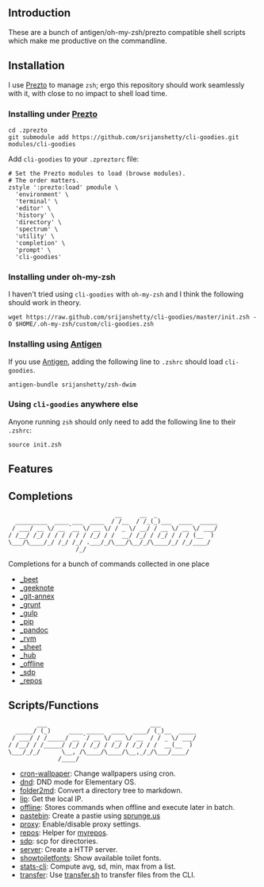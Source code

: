 Introduction
------------

These are a bunch of antigen/oh-my-zsh/prezto compatible shell scripts which make me productive on the commandline.

Installation
------------

I use [Prezto](https://github.com/sorin-inoescu/prezto) to manage `zsh`; ergo this repository should work seamlessly with it, with close to no impact to shell load time.

### Installing under [Prezto](https://github.com/sorin-ionescu/prezto)

    cd .zprezto
    git submodule add https://github.com/srijanshetty/cli-goodies.git modules/cli-goodies

Add `cli-goodies` to your `.zpreztorc` file:

    # Set the Prezto modules to load (browse modules).
    # The order matters.
    zstyle ':prezto:load' pmodule \
      'environment' \
      'terminal' \
      'editor' \
      'history' \
      'directory' \
      'spectrum' \
      'utility' \
      'completion' \
      'prompt' \
      'cli-goodies'

### Installing under oh-my-zsh

I haven't tried using `cli-goodies` with `oh-my-zsh` and I think the following should work in theory.

    wget https://raw.github.com/srijanshetty/cli-goodies/master/init.zsh -O $HOME/.oh-my-zsh/custom/cli-goodies.zsh

### Installing using [Antigen](https://github.com/zsh-users/antigen)

If you use [Antigen](https://github.com/zsh-users/antigen), adding the following line to `.zshrc` should load `cli-goodies`.

    antigen-bundle srijanshetty/zsh-dwim

### Using `cli-goodies` anywhere else

Anyone running `zsh` should only need to add the following line to their `.zshrc`:

    source init.zsh

Features
---------

## Completions

```
                              __     __  _
  _________  ____ ___  ____  / /__  / /_(_)___  ____  _____
 / ___/ __ \/ __ `__ \/ __ \/ / _ \/ __/ / __ \/ __ \/ ___/
/ /__/ /_/ / / / / / / /_/ / /  __/ /_/ / /_/ / / / (__  )
\___/\____/_/ /_/ /_/ .___/_/\___/\__/_/\____/_/ /_/____/
                   /_/
```

Completions for a bunch of commands collected in one place

- [_beet](https://github.com/sampsyo/beets/blob/master/extra/_beet)
- [_geeknote](https://github.com/s7anley/zsh-geeknote/master/_geeknote)
- [_git-annex](https://github.com/Schnouki/git-annex-zsh-completion/master/_git-annex)
- [_grunt](https://github.com/gruntjs/grunt-cli/master/completion/zsh)
- [_gulp](https://github.com/srijanshetty/gulp-autocompletion-zsh/master/_gulp)
- [_pip](https://github.com/srijanshetty/zsh-pip-completion/master/_pip)
- [_pandoc](https://github.com/srijanshetty/zsh-pandoc-completion/master/_pandoc)
- [_rvm](https://github.com/rvm/rvm/master/scripts/extras/completion.zsh/_rvm)
- [_sheet](https://github.com/oscardelben/sheet/master/contrib/completion/sheet.zsh)
- [_hub](https://github.com/github/hub/blob/master/etc/hub.zsh_completion)
- [_offline](https://github.com/srijanshetty/offline/blob/master/_offline)
- [_sdp](https://raw.githubusercontent.com/srijanshetty/sdp/master/_sdp)
- [_repos](functions/_repos)

## Scripts/Functions

```
        ___                             ___
  _____/ (_)     ____ _____  ____  ____/ (_)__  _____
 / ___/ / /_____/ __ `/ __ \/ __ \/ __  / / _ \/ ___/
/ /__/ / /_____/ /_/ / /_/ / /_/ / /_/ / /  __(__  )
\___/_/_/      \__, /\____/\____/\__,_/_/\___/____/
              /____/
```

- [cron-wallpaper](https://github.com/srijanshetty/cron-wallpaper): Change wallpapers using cron.
- [dnd](https://github.com/srijanshetty/dnd): DND mode for Elementary OS.
- [folder2md](https://github.com/srijanshetty/folder2md): Convert a directory tree to markdown.
- [lip](functions/lip): Get the local IP.
- [offline](https://github.com/srijanshetty/offline): Stores commands when offline and execute later in batch.
- [pastebin](functions/pastebin): Create a pastie using [sprunge.us](http://sprunge.us)
- [proxy](functions/proxy): Enable/disable proxy settings.
- [repos](functions/repos): Helper for [myrepos](myrepos.branchable.com).
- [sdp](https://github.com/srijanshetty/sdp): scp for directories.
- [server](functions/server): Create a HTTP server.
- [showtoiletfonts](functions/showtoiletfonts): Show available toilet fonts.
- [stats-cli](https://github.com/srijanshetty/stats-cli): Compute avg, sd, min, max from a list.
- [transfer](http://transfer.sh): Use [transfer.sh](https://transfer.sh) to transfer files from the CLI.
